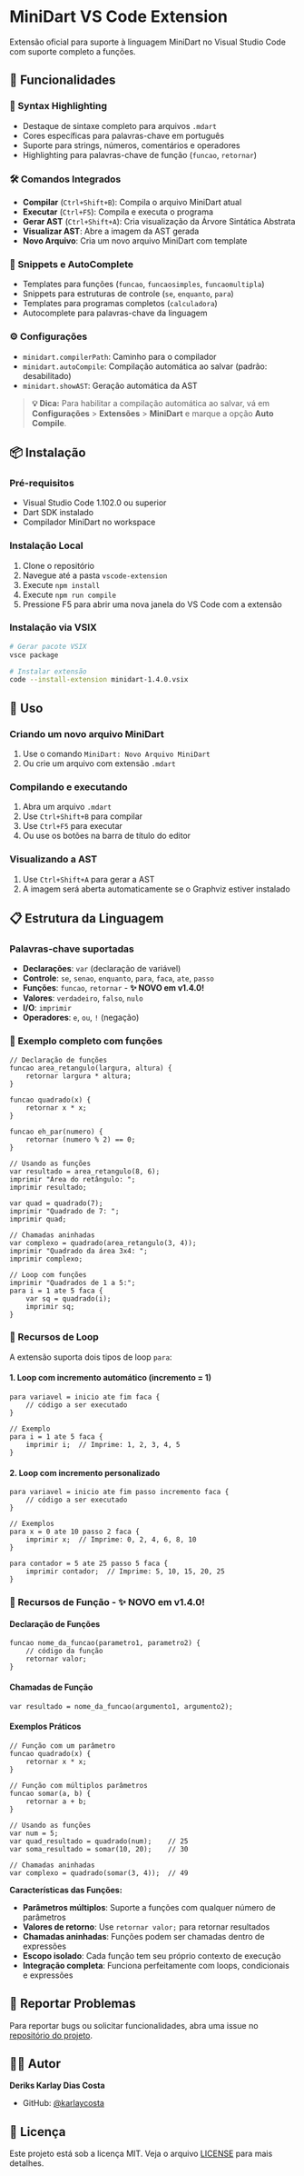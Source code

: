 # MiniDart VS Code Extension

Extensão oficial para suporte à linguagem MiniDart no Visual Studio Code com suporte completo a funções.

## 🚀 Funcionalidades

### 🎨 Syntax Highlighting
- Destaque de sintaxe completo para arquivos `.mdart`
- Cores específicas para palavras-chave em português
- Suporte para strings, números, comentários e operadores
- Highlighting para palavras-chave de função (`funcao`, `retornar`)

### 🛠️ Comandos Integrados
- **Compilar** (`Ctrl+Shift+B`): Compila o arquivo MiniDart atual
- **Executar** (`Ctrl+F5`): Compila e executa o programa
- **Gerar AST** (`Ctrl+Shift+A`): Cria visualização da Árvore Sintática Abstrata
- **Visualizar AST**: Abre a imagem da AST gerada
- **Novo Arquivo**: Cria um novo arquivo MiniDart com template

### 📝 Snippets e AutoComplete
- Templates para funções (`funcao`, `funcaosimples`, `funcaomultipla`)
- Snippets para estruturas de controle (`se`, `enquanto`, `para`)
- Templates para programas completos (`calculadora`)
- Autocomplete para palavras-chave da linguagem

### ⚙️ Configurações
- `minidart.compilerPath`: Caminho para o compilador
- `minidart.autoCompile`: Compilação automática ao salvar (padrão: desabilitado)
- `minidart.showAST`: Geração automática da AST

> **💡 Dica:** Para habilitar a compilação automática ao salvar, vá em **Configurações** > **Extensões** > **MiniDart** e marque a opção **Auto Compile**.

## 📦 Instalação

### Pré-requisitos
- Visual Studio Code 1.102.0 ou superior
- Dart SDK instalado
- Compilador MiniDart no workspace

### Instalação Local
1. Clone o repositório
2. Navegue até a pasta `vscode-extension`
3. Execute `npm install`
4. Execute `npm run compile`
5. Pressione F5 para abrir uma nova janela do VS Code com a extensão

### Instalação via VSIX
```bash
# Gerar pacote VSIX
vsce package

# Instalar extensão
code --install-extension minidart-1.4.0.vsix
```

## 🔧 Uso

### Criando um novo arquivo MiniDart
1. Use o comando `MiniDart: Novo Arquivo MiniDart`
2. Ou crie um arquivo com extensão `.mdart`

### Compilando e executando
1. Abra um arquivo `.mdart`
2. Use `Ctrl+Shift+B` para compilar
3. Use `Ctrl+F5` para executar
4. Ou use os botões na barra de título do editor

### Visualizando a AST
1. Use `Ctrl+Shift+A` para gerar a AST
2. A imagem será aberta automaticamente se o Graphviz estiver instalado

## 📋 Estrutura da Linguagem

### Palavras-chave suportadas
- **Declarações**: `var` (declaração de variável)
- **Controle**: `se`, `senao`, `enquanto`, `para`, `faca`, `ate`, `passo`
- **Funções**: `funcao`, `retornar` - **✨ NOVO em v1.4.0!**
- **Valores**: `verdadeiro`, `falso`, `nulo`
- **I/O**: `imprimir`
- **Operadores**: `e`, `ou`, `!` (negação)

### 🎯 Exemplo completo com funções
```minidart
// Declaração de funções
funcao area_retangulo(largura, altura) {
    retornar largura * altura;
}

funcao quadrado(x) {
    retornar x * x;
}

funcao eh_par(numero) {
    retornar (numero % 2) == 0;
}

// Usando as funções
var resultado = area_retangulo(8, 6);
imprimir "Área do retângulo: ";
imprimir resultado;

var quad = quadrado(7);
imprimir "Quadrado de 7: ";
imprimir quad;

// Chamadas aninhadas
var complexo = quadrado(area_retangulo(3, 4));
imprimir "Quadrado da área 3x4: ";
imprimir complexo;

// Loop com funções
imprimir "Quadrados de 1 a 5:";
para i = 1 ate 5 faca {
    var sq = quadrado(i);
    imprimir sq;
}
```

### 🔄 Recursos de Loop
A extensão suporta dois tipos de loop `para`:

#### 1. Loop com incremento automático (incremento = 1)
```minidart
para variavel = inicio ate fim faca {
    // código a ser executado
}

// Exemplo
para i = 1 ate 5 faca {
    imprimir i;  // Imprime: 1, 2, 3, 4, 5
}
```

#### 2. Loop com incremento personalizado
```minidart
para variavel = inicio ate fim passo incremento faca {
    // código a ser executado
}

// Exemplos
para x = 0 ate 10 passo 2 faca {
    imprimir x;  // Imprime: 0, 2, 4, 6, 8, 10
}

para contador = 5 ate 25 passo 5 faca {
    imprimir contador;  // Imprime: 5, 10, 15, 20, 25
}
```

### 🎯 Recursos de Função - ✨ NOVO em v1.4.0!

#### Declaração de Funções
```minidart
funcao nome_da_funcao(parametro1, parametro2) {
    // código da função
    retornar valor;
}
```

#### Chamadas de Função
```minidart
var resultado = nome_da_funcao(argumento1, argumento2);
```

#### Exemplos Práticos
```minidart
// Função com um parâmetro
funcao quadrado(x) {
    retornar x * x;
}

// Função com múltiplos parâmetros
funcao somar(a, b) {
    retornar a + b;
}

// Usando as funções
var num = 5;
var quad_resultado = quadrado(num);    // 25
var soma_resultado = somar(10, 20);    // 30

// Chamadas aninhadas
var complexo = quadrado(somar(3, 4));  // 49
```

**Características das Funções:**
- **Parâmetros múltiplos**: Suporte a funções com qualquer número de parâmetros
- **Valores de retorno**: Use `retornar valor;` para retornar resultados
- **Chamadas aninhadas**: Funções podem ser chamadas dentro de expressões
- **Escopo isolado**: Cada função tem seu próprio contexto de execução
- **Integração completa**: Funciona perfeitamente com loops, condicionais e expressões

## 🐛 Reportar Problemas

Para reportar bugs ou solicitar funcionalidades, abra uma issue no [repositório do projeto](https://github.com/karlaycosta/minidart_compiler).

## 👨‍💻 Autor

**Deriks Karlay Dias Costa**
- GitHub: [@karlaycosta](https://github.com/karlaycosta)

## 📄 Licença

Este projeto está sob a licença MIT. Veja o arquivo [LICENSE](../LICENSE) para mais detalhes.
